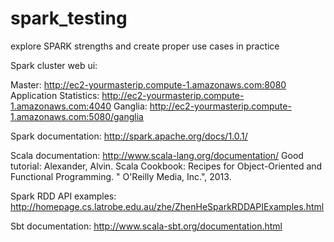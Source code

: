 spark_testing
=============

explore SPARK strengths and create proper use cases in practice

Spark cluster web ui:

  Master: http://ec2-yourmasterip.compute-1.amazonaws.com:8080
  Application Statistics: http://ec2-yourmasterip.compute-1.amazonaws.com:4040
  Ganglia: http://ec2-yourmasterip.compute-1.amazonaws.com:5080/ganglia

Spark documentation:
  http://spark.apache.org/docs/1.0.1/
  
Scala documentation:
  http://www.scala-lang.org/documentation/
  Good tutorial: Alexander, Alvin. Scala Cookbook: Recipes for Object-Oriented and Functional Programming. " O'Reilly Media, Inc.", 2013.

Spark RDD API examples:
  http://homepage.cs.latrobe.edu.au/zhe/ZhenHeSparkRDDAPIExamples.html

Sbt documentation:
  http://www.scala-sbt.org/documentation.html
